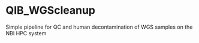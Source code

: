 # QIB_WGScleanup
Simple pipeline for QC and human decontamination of WGS samples on the NBI HPC system
